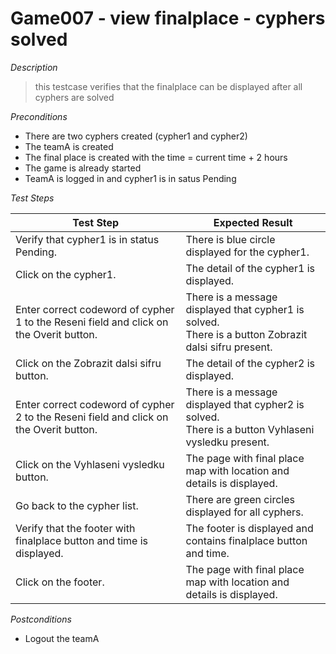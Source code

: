 # Game007 - view finalplace - cyphers solved

*Description*
>this testcase verifies that the finalplace can be displayed after all cyphers are solved

*Preconditions*
* There are two cyphers created (cypher1 and cypher2)
* The teamA is created
* The final place is created with the time = current time + 2 hours
* The game is already started
* TeamA is logged in and cypher1 is in satus Pending

*Test Steps*

|Test Step|Expected Result|
|---------|---------------|
|Verify that cypher1 is in status Pending.|There is blue circle displayed for the cypher1.|
|Click on the cypher1.|The detail of the cypher1 is displayed.|
|Enter correct codeword of cypher 1 to the Reseni field and click on the Overit button.|There is a message displayed that cypher1 is solved.<br>There is a button Zobrazit dalsi sifru present.|
|Click on the Zobrazit dalsi sifru button.|The detail of the cypher2 is displayed.|
|Enter correct codeword of cypher 2 to the Reseni field and click on the Overit button.|There is a message displayed that cypher2 is solved.<br>There is a button Vyhlaseni vysledku present.|
|Click on the Vyhlaseni vysledku button.|The page with final place map with location and details is displayed.|
|Go back to the cypher list.|There are green circles displayed for all cyphers.|
|Verify that the footer with finalplace button and time is displayed.|The footer is displayed and contains finalplace button and time.|
|Click on the footer.|The page with final place map with location and details is displayed.|

*Postconditions*
* Logout the teamA